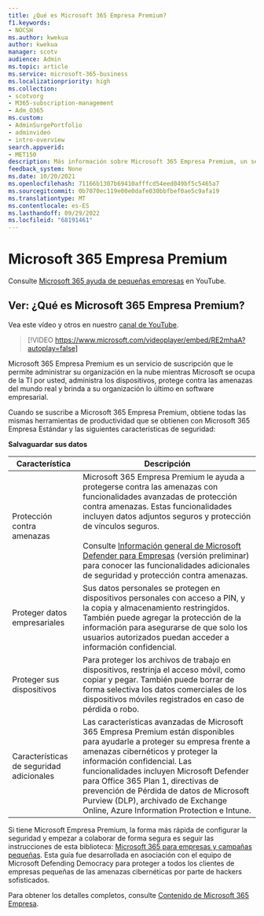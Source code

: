 ```yaml
---
title: ¿Qué es Microsoft 365 Empresa Premium?
f1.keywords:
- NOCSH
ms.author: kwekua
author: kwekua
manager: scotv
audience: Admin
ms.topic: article
ms.service: microsoft-365-business
ms.localizationpriority: high
ms.collection:
- scotvorg
- M365-subscription-management
- Adm_O365
ms.custom:
- AdminSurgePortfolio
- adminvideo
- intro-overview
search.appverid:
- MET150
description: Más información sobre Microsoft 365 Empresa Premium, un servicio de suscripción que se encarga de la parte de TI por usted.
feedback_system: None
ms.date: 10/20/2021
ms.openlocfilehash: 71166b1307b69410afffcd54eed049bf5c5465a7
ms.sourcegitcommit: 0b7070ec119e00e0dafe030bbfbef0ae5c9afa19
ms.translationtype: MT
ms.contentlocale: es-ES
ms.lasthandoff: 09/29/2022
ms.locfileid: "68191461"
---
```

# <a name="microsoft-365-business-premium"></a>Microsoft 365 Empresa Premium

Consulte [Microsoft 365 ayuda de pequeñas empresas](https://go.microsoft.com/fwlink/?linkid=2197659) en YouTube.

## <a name="watch-what-is-microsoft-365-business-premium"></a>Ver: ¿Qué es Microsoft 365 Empresa Premium?

Vea este vídeo y otros en nuestro [canal de YouTube](https://go.microsoft.com/fwlink/?linkid=2198029).

> [!VIDEO https://www.microsoft.com/videoplayer/embed/RE2mhaA?autoplay=false]

Microsoft 365 Empresa Premium es un servicio de suscripción que le permite administrar su organización en la nube mientras Microsoft se ocupa de la TI por usted, administra los dispositivos, protege contra las amenazas del mundo real y brinda a su organización lo último en software empresarial.

Cuando se suscribe a Microsoft 365 Empresa Premium, obtiene todas las mismas herramientas de productividad que se obtienen con Microsoft 365 Empresa Estándar y las siguientes características de seguridad:

**Salvaguardar sus datos**


|Característica|Descripción|
| --- | --- |
| Protección contra amenazas | Microsoft 365 Empresa Premium le ayuda a protegerse contra las amenazas con funcionalidades avanzadas de protección contra amenazas. Estas funcionalidades incluyen datos adjuntos seguros y protección de vínculos seguros. <br/><br/>Consulte [Información general de Microsoft Defender para Empresas](../../security/defender-business/mdb-overview.md) (versión preliminar) para conocer las funcionalidades adicionales de seguridad y protección contra amenazas. |
| Proteger datos empresariales | Sus datos personales se protegen en dispositivos personales con acceso a PIN, y la copia y almacenamiento restringidos. También puede agregar la protección de la información para asegurarse de que solo los usuarios autorizados puedan acceder a información confidencial. |
| Proteger sus dispositivos | Para proteger los archivos de trabajo en dispositivos, restrinja el acceso móvil, como copiar y pegar. También puede borrar de forma selectiva los datos comerciales de los dispositivos móviles registrados en caso de pérdida o robo. |
| Características de seguridad adicionales | Las características avanzadas de Microsoft 365 Empresa Premium están disponibles para ayudarle a proteger su empresa frente a amenazas cibernéticos y proteger la información confidencial. Las funcionalidades incluyen Microsoft Defender para Office 365 Plan 1, directivas de prevención de Pérdida de datos de Microsoft Purview (DLP), archivado de Exchange Online, Azure Information Protection e Intune. |

Si tiene Microsoft Empresa Premium, la forma más rápida de configurar la seguridad y empezar a colaborar de forma segura es seguir las instrucciones de esta biblioteca: [Microsoft 365 para empresas y campañas pequeñas](../../business-premium/index.md). Esta guía fue desarrollada en asociación con el equipo de Microsoft Defending Democracy para proteger a todos los clientes de empresas pequeñas de las amenazas cibernéticas por parte de hackers sofisticados. 

Para obtener los detalles completos, consulte [Contenido de Microsoft 365 Empresa](../../admin/index.yml).
